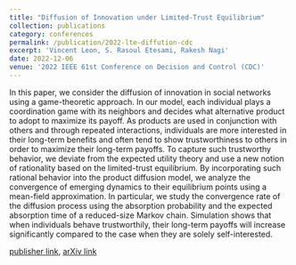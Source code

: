 ```yaml
---
title: "Diffusion of Innovation under Limited-Trust Equilibrium"
collection: publications
category: conferences
permalink: /publication/2022-lte-diffution-cdc
excerpt: 'Vincent Leon, S. Rasoul Etesami, Rakesh Nagi'
date: 2022-12-06
venue: '2022 IEEE 61st Conference on Decision and Control (CDC)'
---
```


In this paper, we consider the diffusion of innovation in social networks using a game-theoretic approach. In our model, each individual plays a coordination game with its neighbors and decides what alternative product to adopt to maximize its payoff. As products are used in conjunction with others and through repeated interactions, individuals are more interested in their long-term benefits and often tend to show trustworthiness to others in order to maximize their long-term payoffs. To capture such trustworthy behavior, we deviate from the expected utility theory and use a new notion of rationality based on the limited-trust equilibrium. By incorporating such rational behavior into the product diffusion model, we analyze the convergence of emerging dynamics to their equilibrium points using a mean-field approximation. In particular, we study the convergence rate of the diffusion process using the absorption probability and the expected absorption time of a reduced-size Markov chain. Simulation shows that when individuals behave trustworthily, their long-term payoffs will increase significantly compared to the case when they are solely self-interested.

[publisher link](https://doi.org/10.1109/CDC51059.2022.9992669), [arXiv link](https://arxiv.org/abs/2206.06318)
